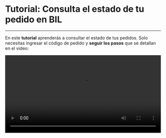 # Tutorial: Consulta el estado de tu pedido en BIL  

---

En este **tutorial** aprenderás a consultar el estado de tus pedidos. Solo necesitas ingresar el código de pedido y **seguir los pasos** que se detallan en el video:  

<video width="100%" controls autoplay>
  <source src="https://josemaestreb.github.io/docs.bil_v2/_asset/02-%20Estado%20pedido%20y%20solicitudes/016-tutorial_estado_pedido.mp4" type="video/mp4">
  Tu navegador no soporta el formato de video.
</video>